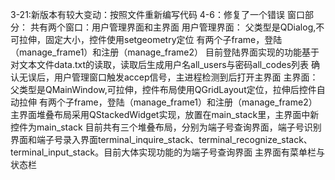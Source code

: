 3-21:新版本有较大变动：按照文件重新编写代码
4-6：修复了一个错误
窗口部分：
    共有两个窗口：用户管理界面和主界面
        用户管理界面：
            父类型是QDialog,不可拉伸，固定大小，控件使用setgeometry定位
            有两个子frame，登陆（manage_frame1）和注册（manage_frame2）
            目前登陆界面实现的功能基于对文本文件data.txt的读取，读取后生成用户名all_users与密码all_codes列表
            确认无误后，用户管理窗口触发accep信号，主进程检测到后打开主界面
        主界面：
            父类型是QMainWindow,可拉伸，控件布局使用QGridLayout定位，拉伸后控件自动拉伸
            有两个子frame，登陆（manage_frame1）和注册（manage_frame2）
            主界面堆叠布局采用QStackedWidget实现，放置在main_stack里，主界面中新控件为main_stack
            目前共有三个堆叠布局，分别为端子号查询界面，端子号识别界面和端子号录入界面terminal_inquire_stack、terminal_recognize_stack、terminal_input_stack。目前大体实现功能的为端子号查询界面
            主界面有菜单栏与状态栏
